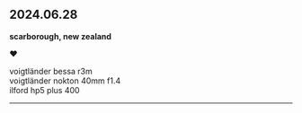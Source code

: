## 2024.06.28
**scarborough, new zealand**

♥

voigtländer bessa r3m <br>
voigtländer nokton 40mm f1.4 <br>
ilford hp5 plus 400 <br>

---
